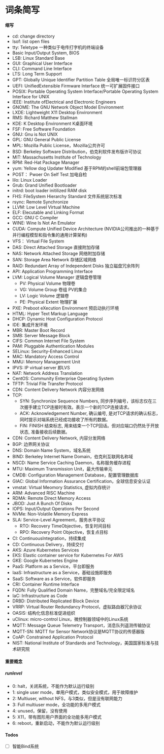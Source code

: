 # 词条简写

#### 缩写

- cd: change directory
- lsof: list open files
- tty: Teletype 一种类似于电传打字机的终端设备
- Basic Input/Output System, BIOS
- LSB: Linux Standard Base 
- GUI: Graphical User Interface
- CLI: Command Line Interface
- LTS: Long Term Support
- GPT: Globally Unique Identifier Partition Table 全局唯一标识符分区表
- UEFI: UnifiedExtensible Firmware Interface 统一可扩展固件接口
- POSIX: Portable Operating System Interface/Portable Operating System Interface for UNIX
- IEEE: Institute ofElectrical and Electronic Engineers
- GNOME: The GNU Network Object Model Environment
- LXDE: Lightweight X11 Desktop Environment
- RMS: Richard Matthew Stallman
- KDE: K Desktop Environment K桌面环境
- FSF: Free Software Foundation
- GNU: Gnu is Not UNIX
- GPL: GNU General Public License
- MPL: Mozilla Public License，Mozilla公共许可
- BSD: Berkeley Software Distribution，伯克利软件发布版许可协议
- MIT: Massachusetts Institute of Technology
- RPM: Red-Hat Package Manager
- yum: Yellow dog Updater Modified 基于RPM的shell前端包管理器
- POST： Pwoer On Self Test 加电自检
- lilo: Linux Loader
- Grub: Grand Unified Bootloader
- initrd: boot loader initilized RAM disk
- FHS: FileSystem Hierarchy Standard 文件系统层次标准
- rsync: Remote Synchronize
- LLVM: Low Level Virtual Machine
- ELF: Elecutable and Linking Format
- GCC: GNU C Compiler
- WINE: Wine Is Not An Emulator
- CUDA: Compute Unified Device Architecture (NVIDIA公司推出的一种基于并行编程模型和指令集的通用计算架构)
- VFS： Virtual File System
- DAS: Direct Attached Storage 直接附加存储
- NAS: Network Attached Storage 网络附加存储
- SAN: Storage Area Network 存储区域网络
- RAID: Redundant Array of Independent Disks 独立磁盘冗余阵列
- API: Application Programming Interface
- LVM: Logical Volume Manager 逻辑盘卷管理
  - PV: Physical Volume 物理卷
  - VG: Volume Group 卷组 PV的集合
  - LV: Logic Volume 逻辑卷
  - PE: Physical Extent 物理扩展
- PXE: Preboot eXecution Environment 预启动执行环境
- HTML: Hyper Text Markup Language
- DHCP: Dynamic Host Configuration Protocol
- IDE: 集成开发环境
- MBR: Master Boot Record
- SMB: Server Message Block
- CIFS: Common Internet File System
- PAM: Pluggable Authentication Modules
- SELinux: Security-Enhanced Linux
- MAC: Mandatory Access Control
- MMU: Memory Management Unit
- IPVS: IP virtual server 即LVS
- NAT: Network Address Translation
- CentOS: Community Enterprise Operating System
- TFTP: Trivial File Transfer Protocol
- CDN: Content Delivery Network 内容分发网络
- TCP: 
  - SYN: Synchronize Sequence Numbers, 同步序列编号，该标志仅在三次握手建立TCP连接时有效。表示一个新的TCP连接请求。
  - ACK: Acknowledgement Number, 确认编号, 是对TCP请求的确认标志，同时提示对端系统已经成功接收了所有的数据。
  - FIN: FINISH 结束标志, 用来结束一个TCP回话。但对应端口仍然处于开放状态, 准备接收后续数据。
- CDN: Content Delivery Network, 内容分发网络
- BGP: 边界网关协议
- DNS: Domain Name System，域名系统
- BIND: Berkeley Internet Name Domain，伯克利互联网名称域
- NSCD: Name Service Caching Daemon，名称服务缓存进程
- MTU: Maximum Transmission Unit，最大传输单元
- CMDB: Configuration Management Database，配置管理数据库
- GIAC: Global Information Assurance Certification，全球信息安全认证
- vmstat: Virtual Meomory Statistics, 虚拟内存统计
- ARM: Advanced RISC Machine
- RDMA: Remote Direct Memory Access
- JBOD: Just A Bunch Of Disks
- IOPS: Input/Output Operations Per Second
- NVMe: Non-Volatile Memory Express
- SLA: Service-Level Agreement，服务水平协议
  - RTO: Recovery TimeObjective，恢复时间目标
  - RPO: Recovery Point Objective，恢复点目标
- CI: ContinuousIntegration，持续集成
- CD: Continuous Delivery，持续交付
- AKS: Azure Kubernetes Services
- EKS: Elastic container service for Kubernetes For AWS
- GKE: Google Kubernetes Engine
- PaaS: Platform as a Service，平台即服务
- IaaS: Infrastructure as a Service，基础设施即服务
- SaaS: Software as a Service，软件即服务
- CRI: Container Runtime Interface
- FQDN: Fully Qualified Domain Name，完整域名/完全限定域名
- IaC: Infrastructure as Code
- DRBD: Distributed Replicated Block Device
- VRRP: Virtual Router Redundancy Protocol，虚拟路由器冗余协议
- OASIS: 结构化信息标准促进组织
- uClinux: micro-control Linux，微控制器领域中的Linux系统
- MQTT: Message Queue Telemetry Transport，消息队列遥测传输协议
- MQTT-SN: MQTT for Sensor Network协议是MQTT协议的传感器版
- CoAP: Constrained Application Protocol
- NIST: National Institute of Standards and Technology，美国国家标准与技术研究院


#### 重要概念

##### runlevel
- 0: halt，关闭系统，不能作为默认运行级别
- 1: single user mode，单用户模式，类似安全模式，用于故障维护
- 2: Multiuser, without NFS，与3类似，但是没有联网能力
- 3: Full multiuser mode，全功能的多用户模式
- 4: unused，保留，没有使用
- 5: X11，带有图形用户界面的全功能多用户模式
- 6: reboot，重新启动，不能作为默认运行级别

#### Todos

- [ ] 智能Bind系统
